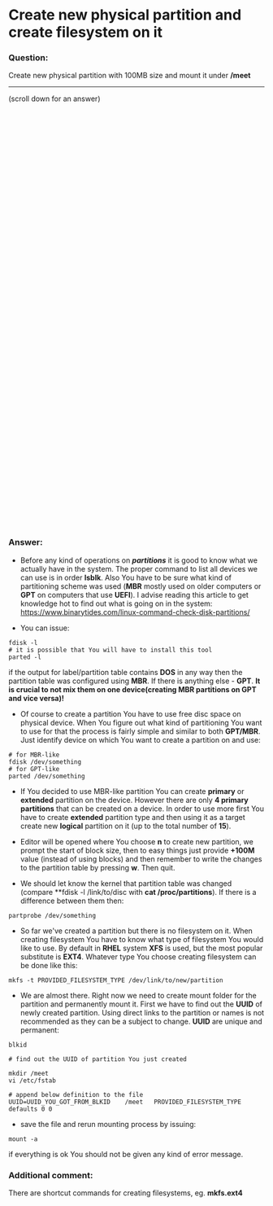 # Create new physical partition and create filesystem on it

### Question:
Create new physical partition with 100MB size and mount it under **/meet**

***
(scroll down for an answer)

<br/><br/><br/><br/><br/><br/><br/><br/><br/><br/><br/><br/><br/><br/><br/><br/><br/><br/><br/><br/><br/><br/><br/><br/>
<br/><br/><br/><br/><br/><br/><br/><br/><br/><br/><br/><br/><br/><br/><br/><br/><br/><br/><br/><br/><br/><br/><br/><br/>

### Answer:

* Before any kind of operations on ***partitions*** it is good to know what we actually have in the system. The proper command to list all
devices we can use is in order **lsblk**. Also You have to be sure what kind of partitioning scheme was used (**MBR** mostly used on
older computers or **GPT** on computers that use **UEFI**). I advise reading this article to get knowledge hot to find out what
is going on in the system: https://www.binarytides.com/linux-command-check-disk-partitions/

* You can issue:

```
fdisk -l
# it is possible that You will have to install this tool
parted -l   
```

if the output for label/partition table contains **DOS** in any way then the partition table was configured using **MBR**. 
If there is anything else - **GPT**. **It is crucial to not mix them on one device(creating MBR partitions on GPT and vice versa)!**

* Of course to create a partition You have to use free disc space on physical device. When You figure out what kind of partitioning
 You want to use for that the process is fairly simple and similar to both **GPT/MBR**.
Just identify device on which You want to create a partition on and use:

```
# for MBR-like
fdisk /dev/something
# for GPT-like  
parted /dev/something
```

* If You decided to use MBR-like partition You can create **primary** or **extended** partition on the device. However there are only
**4 primary partitions** that can be created on a device. In order to use more first You have to create **extended** partition type and then
using it as a target create new **logical** partition on it (up to the total number of **15**).

* Editor will be opened where You choose **n** to create new partition, we prompt the start of block size, then to easy things
just provide **+100M** value (instead of using blocks) and then remember to write the changes to the partition table by pressing
**w**. Then quit.

* We should let know the kernel that partition table was changed (compare **fdisk -l /link/to/disc with **cat /proc/partitions**).
If there is a difference between them then:

```
partprobe /dev/something
```

* So far we've created a partition but there is no filesystem on it. When creating filesystem You have to know what type of filesystem
You would like to use. By default in **RHEL** system  **XFS** is used, but the most popular substitute is **EXT4**. Whatever type
You choose creating filesystem can be done like this:

```
mkfs -t PROVIDED_FILESYSTEM_TYPE /dev/link/to/new/partition
```

* We are almost there. Right now we need to create mount folder for the partition and permanently mount it. First we have to
find out the **UUID** of newly created partition. Using direct links to the partition or names is not recommended as they can be a 
subject to change. **UUID** are unique and permanent:

```
blkid

# find out the UUID of partition You just created

mkdir /meet
vi /etc/fstab

# append below definition to the file
UUID=UUID_YOU_GOT_FROM_BLKID    /meet   PROVIDED_FILESYSTEM_TYPE     defaults 0 0
```

* save the file and rerun mounting process by issuing:

```
mount -a
```

if everything is ok You should not be given any kind of error message.

### Additional comment:

There are shortcut commands for creating filesystems, eg. **mkfs.ext4**

